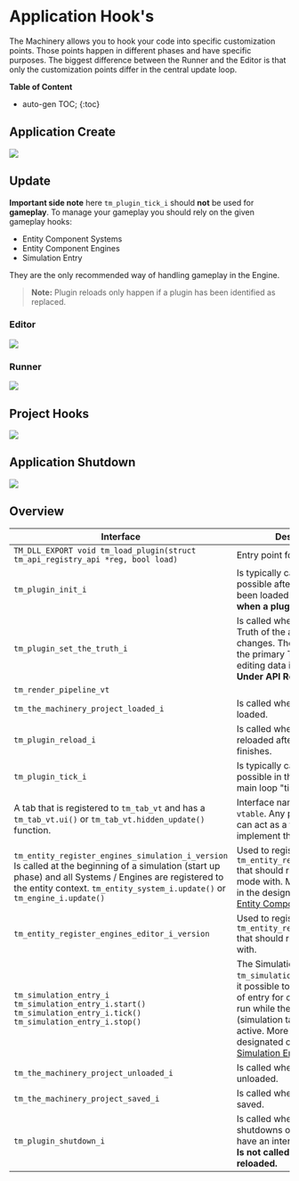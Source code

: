 # Application Hook's

The Machinery allows you to hook your code into specific customization points. Those points happen in different phases and have specific purposes. The biggest difference between the Runner and the Editor is that only the customization points differ in the central update loop.

**Table of Content**

* auto-gen TOC;
{:toc}


## Application Create

![](https://www.dropbox.com/s/vsl0d53ty9rsvbi/tm_guide_app_hook_create.png?dl=1)
## Update

**Important side note** here `tm_plugin_tick_i` should **not** be used for **gameplay**. To manage your gameplay you should rely on the given gameplay hooks:

- Entity Component Systems
- Entity Component Engines
- Simulation Entry

They are the only recommended way of handling gameplay in the Engine.

>  **Note:** Plugin reloads only happen if a plugin has been identified as replaced.

### Editor

![](https://www.dropbox.com/s/ibyjx33p4lci62w/tm_guide_app_hooks_update_editor.png?dl=1)

### Runner

![](https://www.dropbox.com/s/9nq4ysh2gefzks1/tm_guide_app_hooks_update_runner.png?dl=1)

## Project Hooks

![](https://www.dropbox.com/s/jtsk5df9rykp8di/tm_guide_app_hook_project.png?dl=1)

## Application Shutdown

![](https://www.dropbox.com/s/ecssnn4hvv42avi/tm_guide_app_hook_shutdown.png?dl=1)

## Overview

| Interface                                                    | Description                                                  |
| ------------------------------------------------------------ | ------------------------------------------------------------ |
| `TM_DLL_EXPORT void tm_load_plugin(struct tm_api_registry_api *reg, bool load)` | Entry point for all plugins                                  |
| `tm_plugin_init_i`                                           | Is typically called as early as possible after all plugins have been loaded. **Is not called when a plugin is reloaded.** |
| `tm_plugin_set_the_truth_i`                                  | Is called whenever the "main" Truth of the application changes. The "main" Truth is the primary Truth used for editing data in the application. **Under API Review** |
| `tm_render_pipeline_vt`                                      |                                                              |
| `tm_the_machinery_project_loaded_i`                          | Is called when a project is loaded.                     |
| `tm_plugin_reload_i`                                         | Is called whenever plugins are reloaded after the reload finishes. |
| `tm_plugin_tick_i`                                           | Is typically called as early as possible in the application main loop "tick". |
| A tab that is registered to `tm_tab_vt` and has a `tm_tab_vt.ui()` or `tm_tab_vt.hidden_update()` function. | Interface name for the tab `vtable`. Any part of the UI that can act as a tab should implement  this interface. |
| `tm_entity_register_engines_simulation_i_version` Is called at the beginning of a simulation (start up phase) and all Systems / Engines are registered to the entity context. `tm_entity_system_i.update()` or `tm_engine_i.update()` | Used to register a `tm_entity_register_engines_i` that should run in simulation mode with. More information in the designated chapter. [Entity Component System]({{the_machinery_book}}gameplay_coding/ecs/index.html) |
| `tm_entity_register_engines_editor_i_version`                | Used to register a `tm_entity_register_engines_i` that should run in editor mode with. |
| `tm_simulation_entry_i` `tm_simulation_entry_i.start()  ` `tm_simulation_entry_i.tick()` `tm_simulation_entry_i.stop()` | The Simulation Entry interface `tm_simulation_entry_i` makes it possible to choose a point of entry  for code that should run while the simulation (simulation tab or runner) is active.  More information in the designated chapter. [Simulation Entry]({{the_machinery_book}}/gameplay_coding/simulation_entry.html) |
| `tm_the_machinery_project_unloaded_i`                        | Is called when a project is unloaded.                   |
| `tm_the_machinery_project_saved_i`                           | Is called when a project is saved.                      |
| `tm_plugin_shutdown_i`                                       | Is called when the application shutdowns on all plugins that have an interface registered. **Is not called when a plugin is reloaded.** |